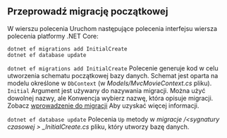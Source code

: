 <a name="cli"></a>
## <a name="perform-initial-migration"></a>Przeprowadź migrację początkowej

W wierszu polecenia Uruchom następujące polecenia interfejsu wiersza polecenia platformy .NET Core:

```console
dotnet ef migrations add InitialCreate
dotnet ef database update
```

`dotnet ef migrations add InitialCreate` Polecenie generuje kod w celu utworzenia schematu początkowej bazy danych. Schemat jest oparta na modelu określone w `DbContext` (w *Models/MvcMovieContext.cs* pliku). `Initial` Argument jest używany do nazywania migracji. Można użyć dowolnej nazwy, ale Konwencja wybierz nazwę, która opisuje migracji. Zobacz [wprowadzenie do migracji](xref:data/ef-mvc/migrations#introduction-to-migrations) Aby uzyskać więcej informacji.

`dotnet ef database update` Polecenia `Up` metody w *migracje /\<sygnatury czasowej > _InitialCreate.cs* pliku, który utworzy bazę danych.
